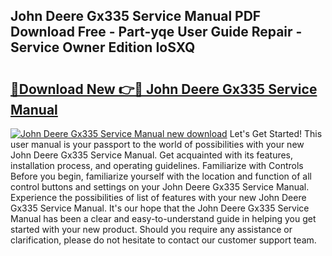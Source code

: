 ## John Deere Gx335 Service Manual PDF Download Free - Part-yqe User Guide Repair - Service Owner Edition IoSXQ

# <h2><a href="http://bc89326.oget.top/?id=John+Deere+Gx335+Service+Manual">🔗Download New 👉🔴 John Deere Gx335 Service Manual</a></h2>

[![John Deere Gx335 Service Manual new download](https://i.imgur.com/5g1atiW.png)](http://bc89326.oget.top/?id=John+Deere+Gx335+Service+Manual)
Let's Get Started! This user manual is your passport to the world of possibilities with your new John Deere Gx335 Service Manual. Get acquainted with its features, installation process, and operating guidelines. Familiarize with Controls Before you begin, familiarize yourself with the location and function of all control buttons and settings on your John Deere Gx335 Service Manual. Experience the possibilities of list of features with your new John Deere Gx335 Service Manual. It's our hope that the John Deere Gx335 Service Manual has been a clear and easy-to-understand guide in helping you get started with your new product. Should you require any assistance or clarification, please do not hesitate to contact our customer support team.
